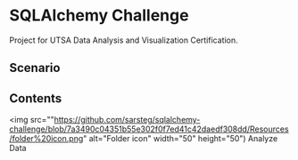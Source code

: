 # SQLAlchemy Challenge

Project for UTSA Data Analysis and Visualization Certification.

## Scenario


## Contents

<img src=""https://github.com/sarsteg/sqlalchemy-challenge/blob/7a3490c04351b55e302f0f7ed41c42daedf308dd/Resources/folder%20icon.png" alt="Folder icon" width="50" height="50") Analyze Data
